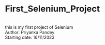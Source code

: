 # First_Selenium_Project
<br>
this is my first project of Selenium
<br>
Author: Priyanka Pandey
<br>Starting date: 16/11/2023
